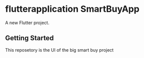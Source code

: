 # flutterapplication SmartBuyApp

A new Flutter project.

## Getting Started

This reposetory is the UI of the big smart buy project  



